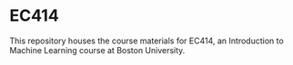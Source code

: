# EC414
This repository houses the course materials for EC414, an Introduction to Machine Learning course at Boston University.
